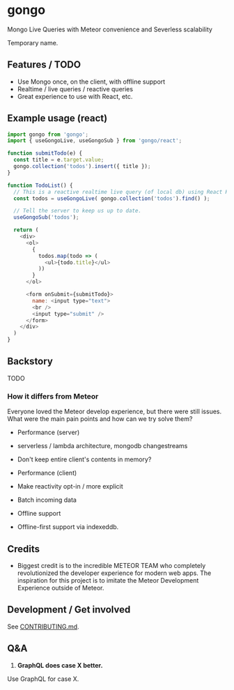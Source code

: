 # gongo

Mongo Live Queries with Meteor convenience and Severless scalability

Temporary name.

## Features / TODO

* Use Mongo once, on the client, with offline support
* Realtime / live queries / reactive queries
* Great experience to use with React, etc.

## Example usage (react)

```js
import gongo from 'gongo';
import { useGongoLive, useGongoSub } from 'gongo/react';

function submitTodo(e) {
  const title = e.target.value;
  gongo.collection('todos').insert({ title });
}

function TodoList() {  
  // This is a reactive realtime live query (of local db) using React Hooks
  const todos = useGongoLive( gongo.collection('todos').find() );

  // Tell the server to keep us up to date.
  useGongoSub('todos');

  return (
    <div>
      <ol>
        {
          todos.map(todo => (
            <ul>{todo.title}</ul>
          ))
        }
      </ol>

      <form onSubmit={submitTodo}>
        name: <input type="text">
        <br />
        <input type="submit" />
      </form>
    </div>
  )
}
```

## Backstory

TODO

### How it differs from Meteor

Everyone loved the Meteor develop experience, but there were still issues.
What were the main pain points and how can we try solve them?

* Performance (server)
 * serverless / lambda architecture, mongodb changestreams
 * Don't keep entire client's contents in memory?

* Performance (client)
 * Make reactivity opt-in / more explicit
 * Batch incoming data

* Offline support
 * Offline-first support via indexeddb.

## Credits

* Biggest credit is to the incredible METEOR TEAM who completely revolutionized
the developer experience for modern web apps.  The inspiration for this project
is to imitate the Meteor Development Experience outside of Meteor.

## Development / Get involved

See [CONTRIBUTING.md](./CONTRIBUTING.md).

## Q&A

1. **GraphQL does case X better.**

  Use GraphQL for case X.
